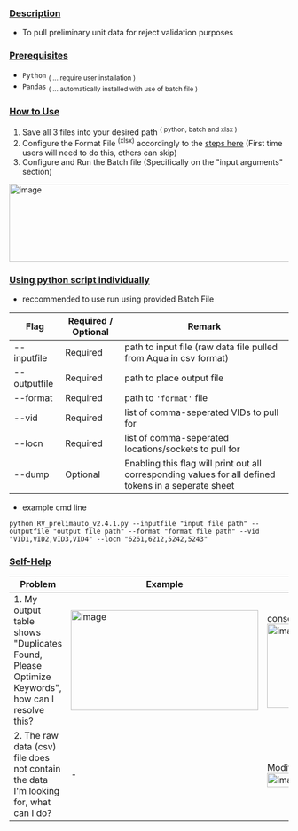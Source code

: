 ### <ins>Description</ins>
- To pull preliminary unit data for reject validation purposes

### <ins>Prerequisites</ins> 
- `Python`  <sub>( ... require user installation )</sub>
- `Pandas` <sub>( ... automatically installed with use of batch file )</sub>

### <ins>How to Use</ins>
1) Save all 3 files into your desired path <sup>( python, batch and xlsx )</sup>
2) Configure the Format File <sup>(xlsx)</sup> accordingly to the [steps here](ConfiguringTheFormatFile.md)   (First time users will need to do this, others can skip)
3) Configure and Run the Batch file (Specifically on the "input arguments" section)
<img width="550" height="140" alt="image" src="https://github.com/user-attachments/assets/bc955576-cd3c-41e9-b807-01377f9eb7c2" />

### <ins>Using python script individually<ins>
- reccommended to use run using provided Batch File 

| Flag | Required / Optional | Remark |
| - | - | - |
| --inputfile | Required | path to input file (raw data file pulled from Aqua in csv format) |
| --outputfile | Required | path to place output file |
| --format | Required | path to `'format'` file |
| --vid | Required | list of comma-seperated VIDs to pull for |
| --locn | Required | list of comma-seperated locations/sockets to pull for | 
| --dump | Optional | Enabling this flag will print out all corresponding values for all defined tokens in a seperate sheet | 

- example cmd line
  
<pre><code>python RV_prelimauto_v2.4.1.py --inputfile "input file path" --outputfile "output file path" --format "format file path" --vid "VID1,VID2,VID3,VID4" --locn "6261,6212,5242,5243"</code></pre>

### <ins>Self-Help</ins>
| Problem | Example | Solution |
| - | - | - |
| 1. My output table shows "Duplicates Found, Please Optimize Keywords", how can I resolve this? | <img width="338" height="181" alt="image" src="https://github.com/user-attachments/assets/a7b892d8-4eb2-4d5d-80ec-9c0c0360acef" /> | console will point to the token (blue) and all matches (red) based on the "Keywords" & "Exclude_Keywords" defined in the Format File, thus optimize your parameters accordingly  <img width="951" height="151" alt="image" src="https://github.com/user-attachments/assets/dae2441a-4b2f-4ab3-9753-5e91600deac1" /> |
| 2. The raw data (csv) file does not contain the data I'm looking for, what can I do? | - | Modify this line in the batch file to point to your customized aqua report <img width="1700" height="25" alt="image" src="https://github.com/user-attachments/assets/a5fc9d79-9832-482b-b28b-6b783eb384e7" /> |




